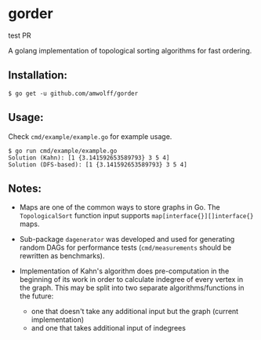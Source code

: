 # gorder

test PR

A golang implementation of topological sorting algorithms for fast ordering.

## Installation:

`$ go get -u github.com/amwolff/gorder`

## Usage:

Check `cmd/example/example.go` for example usage.

```
$ go run cmd/example/example.go
Solution (Kahn): [1 {3.141592653589793} 3 5 4]
Solution (DFS-based): [1 {3.141592653589793} 3 5 4]
```

## Notes:

* Maps are one of the common ways to store graphs in Go. The `TopologicalSort` function input supports `map[interface{}][]interface{}` maps.

* Sub-package `dagenerator` was developed and used for generating random DAGs for performance tests (`cmd/measurements` should be rewritten as benchmarks).

* Implementation of Kahn's algorithm does pre-computation in the beginning of its work in order to calculate indegree of every vertex in the graph. This may be split into two separate algorithms/functions in the future:
    - one that doesn't take any additional input but the graph (current implementation)
    - and one that takes additional input of indegrees